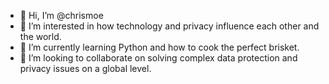 - 👋 Hi, I’m @chrismoe
- 👀 I’m interested in how technology and privacy influence each other and the world.
- 🌱 I’m currently learning Python and how to cook the perfect brisket.
- 💞️ I’m looking to collaborate on solving complex data protection and privacy issues on a global level.
